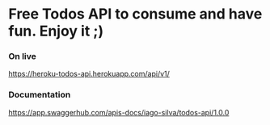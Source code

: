 <h1>Free Todos API to consume and have fun. Enjoy it ;)</h1>

### On live

https://heroku-todos-api.herokuapp.com/api/v1/

### Documentation

https://app.swaggerhub.com/apis-docs/iago-silva/todos-api/1.0.0
